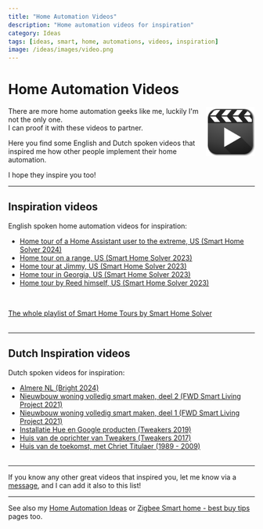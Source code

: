 ```yaml
---
title: "Home Automation Videos"
description: "Home automation videos for inspiration"
category: Ideas
tags: [ideas, smart, home, automations, videos, inspiration]
image: /ideas/images/video.png
---
```


# Home Automation Videos

<img src="images/video.png" style="float: right;" alt="video" height="100px">

There are more home automation geeks like me, luckily I'm not the only one.\
I can proof it with these videos to partner.

Here you find some English and Dutch spoken videos that inspired me how other people implement their home automation.

I hope they inspire you too!

---

## Inspiration videos

English spoken home automation videos for inspiration:
* [Home tour of a Home Assistant user to the extreme, US (Smart Home Solver 2024)](https://www.youtube.com/watch?v=EBT1mnLMPmI)
* [Home tour on a range, US (Smart Home Solver 2023)](https://www.youtube.com/watch?v=ZYGYG8tDaDY&t=1s)
* [Home tour at Jimmy, US (Smart Home Solver 2023)](https://www.youtube.com/watch?v=bzHdg0RLO1I)
* [Home tour in Georgia, US (Smart Home Solver 2023)](https://www.youtube.com/watch?v=FkfCoRJZlHA&list=PLERasyubmasVHFLS0ZR4vdg3PVC09hE99&index=4&pp=iAQB)
* [Home tour by Reed himself, US (Smart Home Solver 2023)](https://www.youtube.com/watch?v=yDNWVRmRHlY)

<br>

[The whole playlist of Smart Home Tours by Smart Home Solver](https://www.youtube.com/playlist?list=PLERasyubmasVHFLS0ZR4vdg3PVC09hE99)
<br><br>

---

## Dutch Inspiration videos

Dutch spoken videos for inspiration:
* [Almere NL (Bright 2024)](https://youtu.be/Q2C1SlfPhKE?si=od3TQVtwhskp71oA)
* [Nieuwbouw woning volledig smart maken, deel 2 (FWD Smart Living Project 2021)](https://www.youtube.com/watch?v=W5c6haXNsic)
* [Nieuwbouw woning volledig smart maken, deel 1 (FWD Smart Living Project 2021)](https://youtu.be/Ff3z3aZfUco?si=c4Hvh6VvqGdYnDpp)
* [Installatie Hue en Google producten (Tweakers 2019)](https://www.youtube.com/watch?v=zqvJerYvlwg)
* [Huis van de oprichter van Tweakers (Tweakers 2017)](https://youtu.be/fWcDT4JISn8?si=C6t0YEN1aYmTF_lu)
* [Huis van de toekomst, met Chriet Titulaer (1989 - 2009)](https://youtu.be/dEsndb8cSn0?si=RisW8OXpGpq5MyYZ)
<br><br>

---

If you know any other great videos that inspired you, let me know via a <a href="#remarks-or-suggestions">message</a>, and I can add it also to this list!

---

See also my
[Home Automation Ideas](home_automation_ideas) or [Zigbee Smart home - best buy tips](../buy/smart_home_best_buy_tips) pages too.